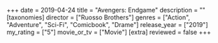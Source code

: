 +++
date = 2019-04-24
title = "Avengers: Endgame"
description = ""
[taxonomies]
director = ["Ruosso Brothers"] 
genres = ["Action", "Adventure", "Sci-Fi", "Comicbook", "Drame"]
release_year = ["2019"]
my_rating = ["5"]
movie_or_tv = ["Movie"]
[extra]
reviewed = false
+++

